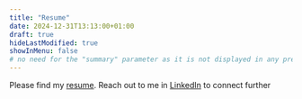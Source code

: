```yaml
---
title: "Resume"
date: 2024-12-31T13:13:00+01:00
draft: true
hideLastModified: true
showInMenu: false
# no need for the "summary" parameter as it is not displayed in any previews
---
```

Please find my [resume](/KanchanaPatlolla.pdf). Reach out to me in [LinkedIn](https://linkedin.com/in/kanchanapatlolla) to connect further